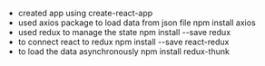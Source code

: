 * created app using create-react-app
* used axios package to load data from json file
  npm install axios
* used redux to manage the state
  npm install --save redux
* to connect react to redux 
  npm install --save react-redux
* to load the data asynchronously
  npm install redux-thunk
